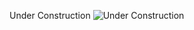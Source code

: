 Under Construction
![Under Construction](https://cdn.pixabay.com/photo/2017/10/26/17/51/under-construction-2891888_1280.jpg)
